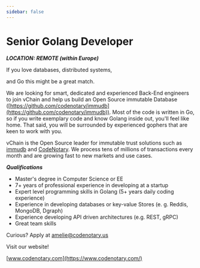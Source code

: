 ```yaml
---
sidebar: false
---
```


# Senior Golang Developer

***LOCATION: REMOTE (within Europe)***

If you love databases, distributed systems,

and Go this might be a great match.

We are looking for smart, dedicated and experienced Back-End engineers to join vChain and help us build an Open Source immutable Database ([https://github.com/codenotary/immudb](https://github.com/codenotary/immudb)). Most of the code is written in Go, so if you write exemplary code and know Golang inside out, you&#39;ll feel like home. That said, you will be surrounded by experienced gophers that are keen to work with you.

vChain is the Open Source leader for immutable trust solutions such as [immudb](http://www.immudb.io/) and [CodeNotary](http://www.codenotary.io/). We process tens of millions of transactions every month and are growing fast to new markets and use cases.

***Qualifications***

* Master&#39;s degree in Computer Science or EE
* 7+ years of professional experience in developing at a startup
* Expert level programming skills in Golang (5+ years daily coding experience)
* Experience in developing databases or key-value Stores (e. g. Reddis, MongoDB, Dgraph)
* Experience developing API driven architectures (e.g. REST, gRPC)
* Great team skills

Curious?
Apply at <amelie@codenotary.us>

Visit our website!

[www.codenotary.com](https://www.codenotary.com/)
